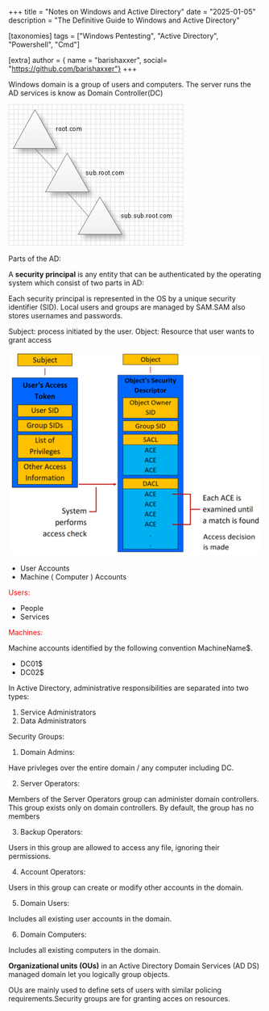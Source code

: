 +++
title = "Notes on Windows and Active Directory"
date = "2025-01-05"
description = "The Definitive Guide to Windows and Active Directory"

[taxonomies]
tags = ["Windows Pentesting", "Active Directory", "Powershell", "Cmd"]

[extra]
author = { name = "barishaxxer", social= "https://github.com/barishaxxer"}
+++

Windows domain is a group of users and computers.
The server runs the AD services is know as Domain Controller(DC)

<img src=/imgs/Active-Directory-1.jpg alt="AD">

Parts of the AD:

A **security principal** is any entity that can be authenticated by the operating system which consist of two parts in AD:

Each security principal is represented in the OS by a unique security identifier (SID).
Local users and groups are managed by SAM.SAM also stores usernames and passwords.

Subject: process initiated by the user.
Object: Resource that user wants to grant access

<img src=/imgs/securitypr.png alt=Authorization>

- User Accounts
- Machine ( Computer ) Accounts

<div style="color : red">Users:</div>

- People
- Services

<div style= "color : red">Machines:</div>

Machine accounts identified by the following convention MachineName$.
<br>
- DC01$
- DC02$

In Active Directory, administrative responsibilities are separated into two types:

1. Service Administrators
2. Data Administrators

Security Groups:

1. Domain Admins:

Have privleges over the entire domain / any computer including DC.

2. Server Operators:

Members of the Server Operators group can administer domain controllers. This group exists only on domain controllers. By default, the group has no members

3. Backup Operators:

Users in this group are allowed to access any file, ignoring their permissions.

4. Account Operators:

Users in this group can create or modify other accounts in the domain.

5. Domain Users:

Includes all existing user accounts in the domain.

6. Domain Computers:

Includes all existing computers in the domain.

**Organizational units (OUs)** in an Active Directory Domain Services (AD DS) managed domain let you logically group objects. 

OUs are mainly used to define sets of users with similar policing requirements.Security groups are for granting acces on resources.
